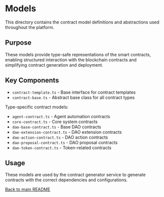# Models

This directory contains the contract model definitions and abstractions used throughout the platform.

## Purpose

These models provide type-safe representations of the smart contracts, enabling structured interaction with the blockchain contracts and simplifying contract generation and deployment.

## Key Components

- `contract-template.ts` - Base interface for contract templates
- `contract-base.ts` - Abstract base class for all contract types

Type-specific contract models:

- `agent-contract.ts` - Agent automation contracts
- `core-contract.ts` - Core system contracts
- `dao-base-contract.ts` - Base DAO contracts
- `dao-extension-contract.ts` - DAO extension contracts
- `dao-action-contract.ts` - DAO action contracts
- `dao-proposal-contract.ts` - DAO proposal contracts
- `dao-token-contract.ts` - Token-related contracts

## Usage

These models are used by the contract generator service to generate contracts with the correct dependencies and configurations.

[Back to main README](/)
